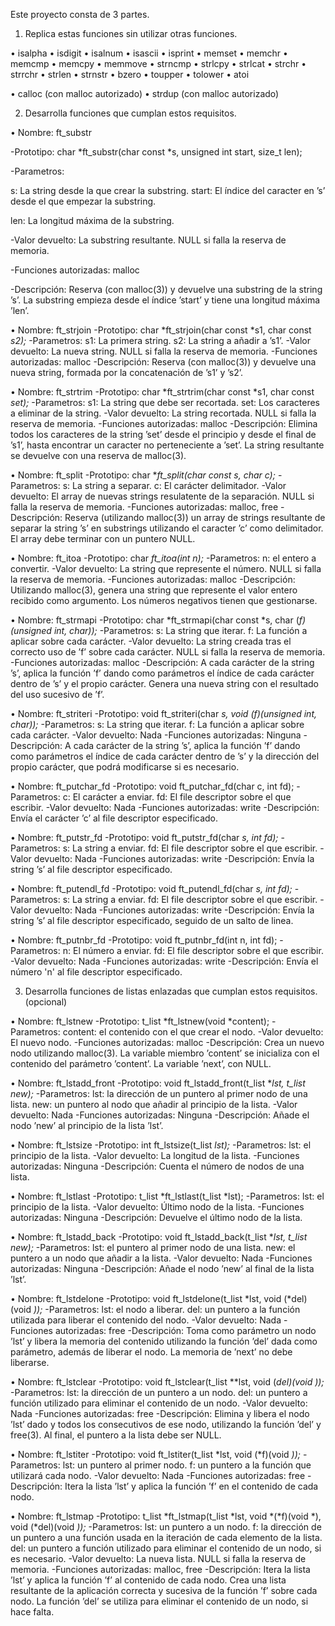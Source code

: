 Este proyecto consta de 3 partes.

1. Replica estas funciones sin utilizar otras funciones.

• isalpha
• isdigit
• isalnum 
• isascii 
• isprint 
• memset 
• memchr 
• memcmp 
• memcpy 
• memmove 
• strncmp 
• strlcpy 
• strlcat
• strchr 
• strrchr 
• strlen 
• strnstr 
• bzero
• toupper 
• tolower 
• atoi

• calloc (con malloc autorizado)
• strdup (con malloc autorizado)

2. Desarrolla funciones que cumplan estos requisitos.


• Nombre: ft_substr

-Prototipo: char *ft_substr(char const *s, unsigned int start, size_t len);

-Parametros:

s: La string desde la que crear la substring. start: El índice del caracter en ’s’ desde el que empezar la substring.

len: La longitud máxima de la substring.

-Valor devuelto: La substring resultante. NULL si falla la reserva de memoria.

-Funciones autorizadas: malloc

-Descripción: Reserva (con malloc(3)) y devuelve una substring de la string ’s’. La substring empieza desde el índice ’start’ y tiene una longitud máxima ’len’.


• Nombre: ft_strjoin
-Prototipo: char *ft_strjoin(char const *s1, char const *s2);*
-Parametros:
s1: La primera string.
s2: La string a añadir a ’s1’.
-Valor devuelto: La nueva string. NULL si falla la reserva de memoria.
-Funciones autorizadas: malloc
-Descripción: Reserva (con malloc(3)) y devuelve una nueva string, formada por la concatenación de ’s1’ y ’s2’.


• Nombre: ft_strtrim 
-Prototipo: char *ft_strtrim(char const *s1, char const *set);*
-Parametros: 
s1: La string que debe ser recortada.
set: Los caracteres a eliminar de la string.
-Valor devuelto: La string recortada. NULL si falla la reserva de memoria.
-Funciones autorizadas: malloc
-Descripción: Elimina todos los caracteres de la string ’set’ desde el principio y desde el final de ’s1’, hasta encontrar un caracter no perteneciente a ’set’. La string resultante se devuelve con una reserva de malloc(3).


• Nombre:  ft_split
-Prototipo: char **ft_split(char const *s, char c);**
-Parametros: 
s: La string a separar.
c: El carácter delimitador.
-Valor devuelto: El array de nuevas strings resulatente de la separación. NULL si falla la reserva de memoria.
-Funciones autorizadas: malloc, free
-Descripción: Reserva (utilizando malloc(3)) un array de strings resultante de separar la string ’s’ en substrings utilizando el caracter ’c’ como delimitador. El array debe terminar con un puntero NULL.


• Nombre: ft_itoa
-Prototipo: char *ft_itoa(int n);*
-Parametros: n: el entero a convertir.
-Valor devuelto: La string que represente el número. NULL si falla la reserva de memoria.
-Funciones autorizadas: malloc
-Descripción: Utilizando malloc(3), genera una string que represente el valor entero recibido como argumento. Los números negativos tienen que gestionarse.


• Nombre: ft_strmapi
-Prototipo: char *ft_strmapi(char const *s, char (*f)(unsigned int, char));*
-Parametros: 
s: La string que iterar.
f: La función a aplicar sobre cada carácter.
-Valor devuelto: La string creada tras el correcto uso de ’f’ sobre cada carácter. NULL si falla la reserva de memoria.
-Funciones autorizadas: malloc
-Descripción: A cada carácter de la string ’s’, aplica la función ’f’ dando como parámetros el índice de cada carácter dentro de ’s’ y el propio carácter. Genera una nueva string con el resultado del uso sucesivo de ’f’.


• Nombre:  ft_striteri
-Prototipo: void ft_striteri(char *s, void (*f)(unsigned int, char*));*
-Parametros: 
s: La string que iterar.
f: La función a aplicar sobre cada carácter.
-Valor devuelto: Nada
-Funciones autorizadas: Ninguna
-Descripción: A cada carácter de la string ’s’, aplica la función ’f’ dando como parámetros el índice de cada carácter dentro de ’s’ y la dirección del propio carácter, que podrá modificarse si es necesario.


• Nombre: ft_putchar_fd 
-Prototipo: void ft_putchar_fd(char c, int fd);
-Parametros: 
c: El carácter a enviar.
fd: El file descriptor sobre el que escribir.
-Valor devuelto: Nada
-Funciones autorizadas: write
-Descripción: Envía el carácter ’c’ al file descriptor especificado.


• Nombre: ft_putstr_fd 
-Prototipo: void ft_putstr_fd(char *s, int fd);*
-Parametros:
s: La string a enviar.
fd: El file descriptor sobre el que escribir.
-Valor devuelto: Nada
-Funciones autorizadas: write
-Descripción: Envía la string ’s’ al file descriptor especificado.


• Nombre: ft_putendl_fd 
-Prototipo: void ft_putendl_fd(char *s, int fd);*
-Parametros:
s: La string a enviar.
fd: El file descriptor sobre el que escribir.
-Valor devuelto: Nada
-Funciones autorizadas: write
-Descripción: Envía la string ’s’ al file descriptor especificado, seguido de un salto de linea.


• Nombre: ft_putnbr_fd 
-Prototipo: void ft_putnbr_fd(int n, int fd);
-Parametros:
n: El número a enviar.
fd: El file descriptor sobre el que escribir.
-Valor devuelto: Nada
-Funciones autorizadas: write
-Descripción: Envía el número 'n' al file descriptor especificado.


3. Desarrolla funciones de listas enlazadas que cumplan estos requisitos. (opcional)


• Nombre: ft_lstnew 
-Prototipo: t_list *ft_lstnew(void *content);
-Parametros:
content: el contenido con el que crear el nodo. 
-Valor devuelto: El nuevo nodo.
-Funciones autorizadas: malloc
-Descripción: Crea un nuevo nodo utilizando malloc(3). La variable miembro ’content’ se inicializa con el contenido del parámetro ’content’. La variable ’next’, con NULL.


• Nombre: ft_lstadd_front
-Prototipo: void ft_lstadd_front(t_list **lst, t_list *new);**
-Parametros:
lst: la dirección de un puntero al primer nodo de una lista.
new: un puntero al nodo que añadir al principio de la lista.
-Valor devuelto: Nada
-Funciones autorizadas: Ninguna
-Descripción: Añade el nodo ’new’ al principio de la lista ’lst’.


• Nombre: ft_lstsize 
-Prototipo: int ft_lstsize(t_list *lst);*
-Parametros:
lst: el principio de la lista.
-Valor devuelto: La longitud de la lista.
-Funciones autorizadas: Ninguna
-Descripción: Cuenta el número de nodos de una lista.


• Nombre: ft_lstlast 
-Prototipo: t_list *ft_lstlast(t_list *lst);
-Parametros:
lst: el principio de la lista.
-Valor devuelto: Último nodo de la lista. 
-Funciones autorizadas: Ninguna
-Descripción: Devuelve el último nodo de la lista.


• Nombre: ft_lstadd_back
-Prototipo: void ft_lstadd_back(t_list **lst, t_list *new);**
-Parametros:
lst: el puntero al primer nodo de una lista.
new: el puntero a un nodo que añadir a la lista.
-Valor devuelto: Nada
-Funciones autorizadas: Ninguna
-Descripción: Añade el nodo ’new’ al final de la lista ’lst’.


• Nombre: ft_lstdelone 
-Prototipo: void ft_lstdelone(t_list *lst, void (*del)(void *));*
-Parametros:
lst: el nodo a liberar.
del: un puntero a la función utilizada para liberar el contenido del nodo.
-Valor devuelto: Nada
-Funciones autorizadas: free
-Descripción: Toma como parámetro un nodo ’lst’ y libera la memoria del contenido utilizando la función ’del’ dada como parámetro, además de liberar el nodo. La memoria de ’next’ no debe liberarse.


• Nombre: ft_lstclear
-Prototipo: void ft_lstclear(t_list **lst, void (*del)(void *));**
-Parametros:
lst: la dirección de un puntero a un nodo.
del: un puntero a función utilizado para eliminar el contenido de un nodo.
-Valor devuelto: Nada
-Funciones autorizadas: free
-Descripción: Elimina y libera el nodo ’lst’ dado y todos los consecutivos de ese nodo, utilizando la función ’del’ y free(3). Al final, el puntero a la lista debe ser NULL.


• Nombre: ft_lstiter
-Prototipo: void ft_lstiter(t_list *lst, void (*f)(void *));*
-Parametros:
lst: un puntero al primer nodo.
f: un puntero a la función que utilizará cada nodo.
-Valor devuelto: Nada
-Funciones autorizadas: free
-Descripción: Itera la lista ’lst’ y aplica la función ’f’ en el contenido de cada nodo.


• Nombre: ft_lstmap
-Prototipo: t_list *ft_lstmap(t_list *lst, void *(*f)(void *), void (*del)(void *));*
-Parametros:
lst: un puntero a un nodo.
f: la dirección de un puntero a una función usada en la iteración de cada elemento de la lista. 
del: un puntero a función utilizado para eliminar el contenido de un nodo, si es necesario.
-Valor devuelto: La nueva lista. NULL si falla la reserva de memoria.
-Funciones autorizadas: malloc, free
-Descripción: Itera la lista ’lst’ y aplica la función ’f’ al contenido de cada nodo. Crea una lista resultante de la aplicación correcta y sucesiva de la función ’f’ sobre cada nodo. La función ’del’ se utiliza para eliminar el contenido de un nodo, si hace falta.


